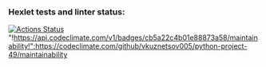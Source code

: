 ### Hexlet tests and linter status:
[![Actions Status](https://github.com/vkuznetsov005/python-project-49/actions/workflows/hexlet-check.yml/badge.svg)](https://github.com/vkuznetsov005/python-project-49/actions)
"!https://api.codeclimate.com/v1/badges/cb5a22c4b01e88873a58/maintainability!":https://codeclimate.com/github/vkuznetsov005/python-project-49/maintainability
